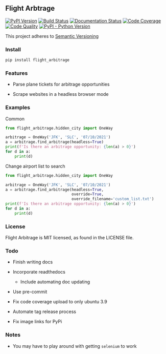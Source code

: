 ## Flight Arbtrage

[![PyPI Version][pypi-image]][pypi-url]
[![Build Status][build-image]][build-url]
[![Documentation Status][doc-image]][doc-url]
[![Code Coverage][coverage-image]][coverage-url]
[![Code Quality][quality-image]][quality-url]
[![PyPI - Python Version][version-image]][pypi-url]


<!-- Badges -->

[pypi-image]: https://img.shields.io/pypi/v/flight_arbitrage
[pypi-url]: https://pypi.org/project/flight_arbitrage/
[build-image]: https://github.com/jrinder42/Flight_Arbitrage/actions/workflows/build.yml/badge.svg
[build-url]: https://github.com/jrinder42/Flight_Arbitrage/actions/workflows/build.yml
[doc-image]: https://readthedocs.org/projects/flight-arbitrage/badge/?version=latest
[doc-url]: https://flight-arbitrage.readthedocs.io/en/latest/
[coverage-image]: https://codecov.io/gh/jrinder42/Flight_Arbitrage/branch/main/graph/badge.svg
[coverage-url]: https://codecov.io/gh/jrinder42/Flight_Arbitrage
[quality-image]: https://api.codeclimate.com/v1/badges/85937031d4258ed2909a/maintainability
[quality-url]: https://codeclimate.com/github/jrinder42/Flight_Arbitrage
[version-image]: https://img.shields.io/pypi/pyversions/flight_arbitrage

This project adheres to [Semantic Versioning](https://semver.org/)

### Install
```bash
pip install flight_arbitrage
```

### Features

- Parse plane tickets for arbitrage opportunities

- Scrape websites in a headless browser mode

### Examples

Common 

```python
from flight_arbitrage.hidden_city import OneWay

arbitrage = OneWay('JFK', 'SLC', '07/10/2021')
a = arbitrage.find_arbitrage(headless=True)
print(f'Is there an arbitrage opportunity: {len(a) > 0}')
for d in a:
    print(d)
```

Change airport list to search

```python
from flight_arbitrage.hidden_city import OneWay

arbitrage = OneWay('JFK', 'SLC', '07/10/2021')
a = arbitrage.find_arbitrage(headless=True, 
                             override=True,
                             override_filename='custom_list.txt')
print(f'Is there an arbitrage opportunity: {len(a) > 0}')
for d in a:
    print(d)
```

### License
Flight Arbitrage is MIT licensed, as found in the LICENSE file.

### Todo

- Finish writing docs

- Incorporate readthedocs

    - Include automating doc updating

- Use pre-commit

- Fix code coverage upload to only ubuntu 3.9

- Automate tag release process

- Fix image links for PyPi

### Notes

- You may have to play around with getting `selenium` to work
